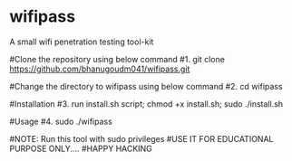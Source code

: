 # wifipass

A small wifi penetration testing tool-kit

#Clone the repository using below command
#1. git clone https://github.com/bhanugoudm041/wifipass.git

#Change the directory to wifipass using below command
#2.  cd wifipass

#Installation
#3. run install.sh script;
chmod +x install.sh;
sudo ./install.sh

#Usage
#4. sudo ./wifipass 

#NOTE: Run this tool with sudo privileges
#USE IT FOR EDUCATIONAL PURPOSE ONLY....
#HAPPY HACKING
